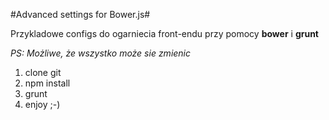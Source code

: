 #Advanced settings for Bower.js#

Przykladowe configs do ogarniecia front-endu przy pomocy **bower** i **grunt** 

*PS: Możliwe, że wszystko może sie zmienic*

1. clone git
2. npm install
3. grunt
4. enjoy ;-)